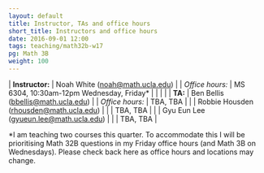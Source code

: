 ```yaml
---
layout: default
title: Instructor, TAs and office hours
short_title: Instructors and office hours
date: 2016-09-01 12:00
tags: teaching/math32b-w17
pg: Math 3B
weight: 100
---
```




| __Instructor:__ | Noah White (<a href="mailto:noah@math.ucla.edu">noah@math.ucla.edu</a>)              |
| _Office hours:_ | MS 6304, 10:30am-12pm Wednesday, Friday*                                        |
|                 |                                                                                      |
| __TA:__         | Ben Bellis (<a href="mailto:bbellis@math.ucla.edu">bbellis@math.ucla.edu</a>)          |
| _Office hours:_ | TBA, TBA                                                                |
|                 | Robbie Housden (<a href="mailto:rhousden@math.ucla.edu">rhousden@math.ucla.edu</a>)  |
|                 | TBA, TBA                                                              |
|                 | Gyu Eun Lee (<a href="mailto:gyueun.lee@math.ucla.edu">gyueun.lee@math.ucla.edu</a>) |
|                 | TBA, TBA                                                              |


*I am teaching two courses this quarter. To accommodate this I will be prioritising Math 32B questions in my Friday office hours (and Math 3B on Wednesdays). Please check back here as office hours and locations may change.
